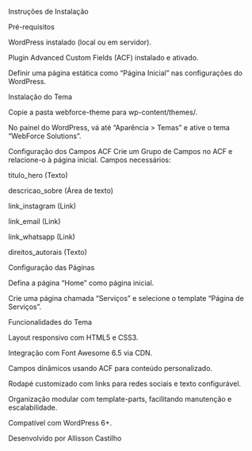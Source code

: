 Instruções de Instalação

Pré-requisitos

WordPress instalado (local ou em servidor).

Plugin Advanced Custom Fields (ACF) instalado e ativado.

Definir uma página estática como “Página Inicial” nas configurações do WordPress.

Instalação do Tema

Copie a pasta webforce-theme para wp-content/themes/.

No painel do WordPress, vá até “Aparência > Temas” e ative o tema “WebForce Solutions”.

Configuração dos Campos ACF
Crie um Grupo de Campos no ACF e relacione-o à página inicial. Campos necessários:

titulo_hero (Texto)

descricao_sobre (Área de texto)

link_instagram (Link)

link_email (Link)

link_whatsapp (Link)

direitos_autorais (Texto)

Configuração das Páginas

Defina a página “Home” como página inicial.

Crie uma página chamada “Serviços” e selecione o template “Página de Serviços”.

Funcionalidades do Tema

Layout responsivo com HTML5 e CSS3.

Integração com Font Awesome 6.5 via CDN.

Campos dinâmicos usando ACF para conteúdo personalizado.

Rodapé customizado com links para redes sociais e texto configurável.

Organização modular com template-parts, facilitando manutenção e escalabilidade.

Compatível com WordPress 6+.

Desenvolvido por Allisson Castilho
